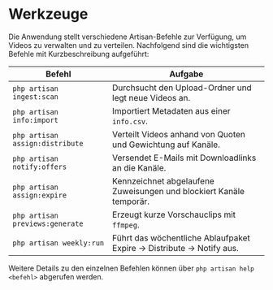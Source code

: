 # Werkzeuge

Die Anwendung stellt verschiedene Artisan-Befehle zur Verfügung, um Videos zu verwalten und zu verteilen. Nachfolgend sind die wichtigsten Befehle mit Kurzbeschreibung aufgeführt:

| Befehl | Aufgabe |
|--------|--------|
| `php artisan ingest:scan` | Durchsucht den Upload-Ordner und legt neue Videos an. |
| `php artisan info:import` | Importiert Metadaten aus einer `info.csv`. |
| `php artisan assign:distribute` | Verteilt Videos anhand von Quoten und Gewichtung auf Kanäle. |
| `php artisan notify:offers` | Versendet E-Mails mit Downloadlinks an die Kanäle. |
| `php artisan assign:expire` | Kennzeichnet abgelaufene Zuweisungen und blockiert Kanäle temporär. |
| `php artisan previews:generate` | Erzeugt kurze Vorschauclips mit `ffmpeg`. |
| `php artisan weekly:run` | Führt das wöchentliche Ablaufpaket Expire → Distribute → Notify aus. |

Weitere Details zu den einzelnen Befehlen können über `php artisan help <befehl>` abgerufen werden.

